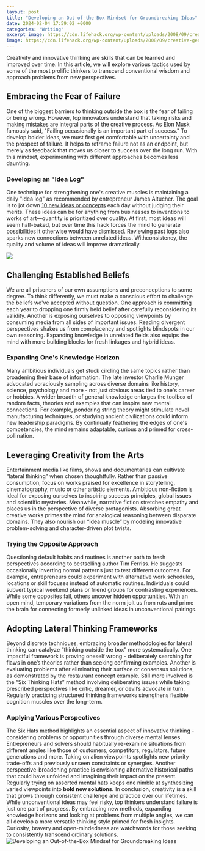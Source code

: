 ```yaml
---
layout: post
title: "Developing an Out-of-the-Box Mindset for Groundbreaking Ideas"
date: 2024-02-04 17:59:02 +0000
categories: "Writing"
excerpt_image: https://cdn.lifehack.org/wp-content/uploads/2008/09/creative-genius-mindset-mind-map1.jpg
image: https://cdn.lifehack.org/wp-content/uploads/2008/09/creative-genius-mindset-mind-map1.jpg
---
```


Creativity and innovative thinking are skills that can be learned and improved over time. In this article, we will explore various tactics used by some of the most prolific thinkers to transcend conventional wisdom and approach problems from new perspectives.
## Embracing the Fear of Failure 
One of the biggest barriers to thinking outside the box is the fear of failing or being wrong. However, top innovators understand that taking risks and making mistakes are integral parts of the creative process. As Elon Musk famously said, "Failing occasionally is an important part of success." To develop bolder ideas, we must first get comfortable with uncertainty and the prospect of failure. It helps to reframe failure not as an endpoint, but merely as feedback that moves us closer to success over the long run. With this mindset, experimenting with different approaches becomes less daunting.
### Developing an "Idea Log"
One technique for strengthening one's creative muscles is maintaining a daily "idea log" as recommended by entrepreneur James Altucher. The goal is to jot down [10 new ideas or concepts](https://store.fi.io.vn/collection/abbe) each day without judging their merits. These ideas can be for anything from businesses to inventions to works of art—quantity is prioritized over quality. At first, most ideas will seem half-baked, but over time this hack forces the mind to generate possibilities it otherwise would have dismissed. Reviewing past logs also sparks new connections between unrelated ideas. Withconsistency, the quality and volume of ideas will improve dramatically.

![](https://thumbs.dreamstime.com/z/think-outside-box-mind-map-concept-presentations-reports-231400200.jpg)
## Challenging Established Beliefs
We are all prisoners of our own assumptions and preconceptions to some degree. To think differently, we must make a conscious effort to challenge the beliefs we've accepted without question. One approach is committing each year to dropping one firmly held belief after carefully reconsidering its validity. Another is exposing ourselves to opposing viewpoints by consuming media from all sides of important issues. Reading divergent perspectives shakes us from complacency and spotlights blindspots in our own reasoning. Expanding knowledge in unrelated fields also equips the mind with more building blocks for fresh linkages and hybrid ideas.
### Expanding One's Knowledge Horizon
Many ambitious individuals get stuck circling the same topics rather than broadening their base of information. The late investor Charlie Munger advocated voraciously sampling across diverse domains like history, science, psychology and more - not just obvious areas tied to one's career or hobbies. A wider breadth of general knowledge enlarges the toolbox of random facts, theories and examples that can inspire new mental connections. For example, pondering string theory might stimulate novel manufacturing techniques, or studying ancient civilizations could inform new leadership paradigms. By continually feathering the edges of one's competencies, the mind remains adaptable, curious and primed for cross-pollination. 
## Leveraging Creativity from the Arts
Entertainment media like films, shows and documentaries can cultivate “lateral thinking” when chosen thoughtfully. Rather than passive consumption, focus on works praised for excellence in storytelling, cinematography, music or other artistic elements. Ambitious non-fiction is ideal for exposing ourselves to inspiring success principles, global issues and scientific mysteries. Meanwhile, narrative fiction stretches empathy and places us in the perspective of diverse protagonists. Absorbing great creative works primes the mind for analogical reasoning between disparate domains. They also nourish our “idea muscle” by modeling innovative problem-solving and character-driven plot twists.
### Trying the Opposite Approach
Questioning default habits and routines is another path to fresh perspectives according to bestselling author Tim Ferriss. He suggests occasionally inverting normal patterns just to test different outcomes. For example, entrepreneurs could experiment with alternative work schedules, locations or skill focuses instead of automatic routines. Individuals could subvert typical weekend plans or friend groups for contrasting experiences. While some opposites fail, others uncover hidden opportunities. With an open mind, temporary variations from the norm jolt us from ruts and prime the brain for connecting formerly unlinked ideas in unconventional pairings. 
## Adopting Lateral Thinking Frameworks
Beyond discrete techniques, embracing broader methodologies for lateral thinking can catalyze “thinking outside the box” more systematically. One impactful framework is proving oneself wrong - deliberately searching for flaws in one’s theories rather than seeking confirming examples. Another is evaluating problems after eliminating their surface or consensus solutions, as demonstrated by the restaurant concept example. Still more involved is the “Six Thinking Hats” method involving deliberating issues while taking prescribed perspectives like critic, dreamer, or devil’s advocate in turn. Regularly practicing structured thinking frameworks strengthens flexible cognition muscles over the long-term.
### Applying Various Perspectives 
The Six Hats method highlights an essential aspect of innovative thinking - considering problems or opportunities through diverse mental lenses. Entrepreneurs and solvers should habitually re-examine situations from different angles like those of customers, competitors, regulators, future generations and more. Taking on alien viewpoints spotlights new priority trade-offs and previously unseen constraints or synergies. Another perspective-broadening practice is envisioning alternative historical paths that could have unfolded and imagining their impact on the present. Regularly trying on assorted mental hats keeps one nimble at synthesizing varied viewpoints into **bold new solutions.**
In conclusion, creativity is a skill that grows through consistent challenge and practice over our lifetimes. While unconventional ideas may feel risky, top thinkers understand failure is just one part of progress. By embracing new methods, expanding knowledge horizons and looking at problems from multiple angles, we can all develop a more versatile thinking style primed for fresh insights. Curiosity, bravery and open-mindedness are watchwords for those seeking to consistently transcend ordinary solutions.
![Developing an Out-of-the-Box Mindset for Groundbreaking Ideas](https://cdn.lifehack.org/wp-content/uploads/2008/09/creative-genius-mindset-mind-map1.jpg)